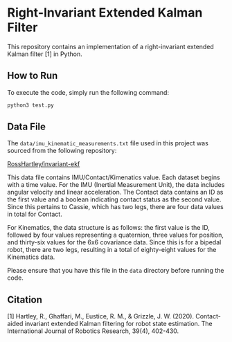 # Right-Invariant Extended Kalman Filter

This repository contains an implementation of a right-invariant extended Kalman filter [1] in Python.

## How to Run

To execute the code, simply run the following command:

```bash
python3 test.py
```
## Data File

The `data/imu_kinematic_measurements.txt` file used in this project was sourced from the following repository:

[RossHartley/invariant-ekf](https://github.com/RossHartley/invariant-ekf/tree/master)

This data file contains IMU/Contact/Kimenatics value. Each dataset begins with a time value. For the IMU (Inertial Measurement Unit), the data includes angular velocity and linear acceleration. The Contact data contains an ID as the first value and a boolean indicating contact status as the second value. Since this pertains to Cassie, which has two legs, there are four data values in total for Contact.

For Kinematics, the data structure is as follows: the first value is the ID, followed by four values representing a quaternion, three values for position, and thirty-six values for the 6x6 covariance data. Since this is for a bipedal robot, there are two legs, resulting in a total of eighty-eight values for the Kinematics data.

Please ensure that you have this file in the `data` directory before running the code.

## Citation
[1] Hartley, R., Ghaffari, M., Eustice, R. M., & Grizzle, J. W. (2020). Contact-aided invariant extended Kalman filtering for robot state estimation. The International Journal of Robotics Research, 39(4), 402-430.

